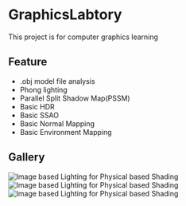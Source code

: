 # GraphicsLabtory
This project is for computer graphics learning

## Feature
- .obj model file analysis
- Phong lighting
- Parallel Split Shadow Map(PSSM)
- Basic HDR
- Basic SSAO
- Basic Normal Mapping
- Basic Environment Mapping

## Gallery
![Image based Lighting for Physical based Shading](https://github.com/idovelemon/GraphicsLabtory/raw/master/glbcodebase/graphicslab/doc/gallery/1.jpg)
![Image based Lighting for Physical based Shading](https://github.com/idovelemon/GraphicsLabtory/raw/master/glbcodebase/graphicslab/doc/gallery/2.jpg)
![Image based Lighting for Physical based Shading](https://github.com/idovelemon/GraphicsLabtory/raw/master/glbcodebase/graphicslab/doc/gallery/3.jpg)